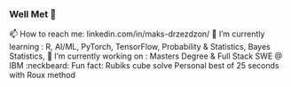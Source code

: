### Well Met 👋

  📫 How to reach me: linkedin.com/in/maks-drzezdzon/
  :scroll: I’m currently learning : R, AI/ML, PyTorch, TensorFlow,  Probability & Statistics, Bayes Statistics,
  :briefcase: I’m currently working on : Masters Degree & Full Stack SWE @ IBM
  :neckbeard: Fun fact: Rubiks cube solve Personal best of 25 seconds with Roux method
  
<!--
**Maks-Drzezdzon/Maks-Drzezdzon** is a ✨ _special_ ✨ repository because its `README.md` (this file) appears on your GitHub profile.

Here are some ideas to get you started:

- 🔭 I’m currently working on ...
- 🌱 I’m currently learning ...
- 👯 I’m looking to collaborate on ...
- 🤔 I’m looking for help with ...
- 💬 Ask me about ...
- 📫 How to reach me: ...
- ⚡ Fun fact: ...
- https://gist.github.com/rxaviers/7360908
-->
